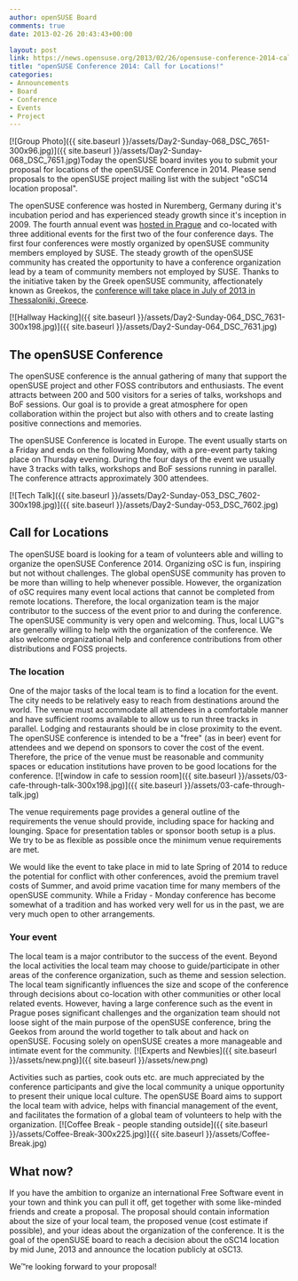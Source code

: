 ```yaml
---
author: openSUSE Board
comments: true
date: 2013-02-26 20:43:43+00:00

layout: post
link: https://news.opensuse.org/2013/02/26/opensuse-conference-2014-call-for-locations/
title: "openSUSE Conference 2014: Call for Locations!"
categories:
- Announcements
- Board
- Conference
- Events
- Project
---
```

[![Group Photo]({{ site.baseurl }}/assets/Day2-Sunday-068_DSC_7651-300x96.jpg)]({{ site.baseurl }}/assets/Day2-Sunday-068_DSC_7651.jpg)Today the openSUSE board invites you to submit your proposal for locations of the openSUSE Conference in 2014. Please send proposals to the openSUSE project mailing list with the subject "oSC14 location proposal".

The openSUSE conference was hosted in Nuremberg, Germany during it's incubation period and has experienced steady growth since it's inception in 2009. The fourth annual event was [hosted in Prague](https://news.opensuse.org/2013/01/21/the-opensuse-conference-a-few-months-later/) and co-located with three additional events for the first two of the four conference days. The first four conferences were mostly organized by openSUSE community members employed by SUSE. The steady growth of the openSUSE community has created the opportunity to have a conference organization lead by a team of community members not employed by SUSE. Thanks to the initiative taken by the Greek openSUSE community, affectionately known as Greekos, the [conference will take place in July of 2013 in Thessaloniki, Greece](https://news.opensuse.org/2013/01/24/opensuse-conference-2013-geeko-gets-geared-up/).<!-- more -->

[![Hallway Hacking]({{ site.baseurl }}/assets/Day2-Sunday-064_DSC_7631-300x198.jpg)]({{ site.baseurl }}/assets/Day2-Sunday-064_DSC_7631.jpg)


## The openSUSE Conference


The openSUSE conference is the annual gathering of many that support the openSUSE project and other FOSS contributors and enthusiasts. The event attracts between 200 and 500 visitors for a series of talks, workshops and BoF sessions. Our goal is to provide a great atmosphere for open collaboration within the project but also with others and to create lasting positive connections and memories.

The openSUSE Conference is located in Europe. The event usually starts on a Friday and ends on the following Monday, with a pre-event party taking place on Thursday evening. During the four days of the event we usually have 3 tracks with talks, workshops and BoF sessions running in parallel. The conference attracts approximately 300 attendees.

[![Tech Talk]({{ site.baseurl }}/assets/Day2-Sunday-053_DSC_7602-300x198.jpg)]({{ site.baseurl }}/assets/Day2-Sunday-053_DSC_7602.jpg)



## Call for Locations


The openSUSE board is looking for a team of volunteers able and willing to organize the openSUSE Conference 2014. Organizing oSC is fun, inspiring but not without challenges. The global openSUSE community has proven to be more than willing to help whenever possible. However, the organization of oSC requires many event local actions that cannot be completed from remote locations. Therefore, the local organization team is the major contributor to the success of the event prior to and during the conference. The openSUSE community is very open and welcoming. Thus, local LUG™s are generally willing to help with the organization of the conference. We also welcome organizational help and conference contributions from other distributions and FOSS projects.



### The location


One of the major tasks of the local team is to find a location for the event. The city needs to be relatively easy to reach from destinations around the world. The venue must accommodate all attendees in a comfortable manner and have sufficient rooms available to allow us to run three tracks in parallel. Lodging and restaurants should be in close proximity to the event. The openSUSE conference is intended to be a "free" (as in beer) event for attendees and we depend on sponsors to cover the cost of the event. Therefore, the price of the venue must be reasonable and community spaces or education institutions have proven to be good locations for the conference.
[![window in cafe to session room]({{ site.baseurl }}/assets/03-cafe-through-talk-300x198.jpg)]({{ site.baseurl }}/assets/03-cafe-through-talk.jpg)

The venue requirements page provides a general outline of the requirements the venue should provide, including space for hacking and lounging. Space for presentation tables or sponsor booth setup is a plus. We try to be as flexible as possible once the minimum venue requirements are met.

We would like the event to take place in mid to late Spring of 2014 to reduce the potential for conflict with other conferences, avoid the premium travel costs of Summer, and avoid prime vacation time for many members of the openSUSE community. While a Friday - Monday conference has become somewhat of a tradition and has worked very well for us in the past, we are very much open to other arrangements.



### Your event


The local team is a major contributor to the success of the event. Beyond the local activities the local team may choose to guide/participate in other areas of the conference organization, such as theme and session selection. The local team significantly influences the size and scope of the conference through decisions about co-location with other communities or other local related events. However, having a large conference such as the event in Prague poses significant challenges and the organization team should not loose sight of the main purpose of the openSUSE conference, bring the Geekos from around the world together to talk about and hack on openSUSE. Focusing solely on openSUSE creates a more manageable and intimate event for the community.
[![Experts and Newbies]({{ site.baseurl }}/assets/new.png)]({{ site.baseurl }}/assets/new.png)

Activities such as parties, cook outs etc. are much appreciated by the conference participants and give the local community a unique opportunity to present their unique local culture. The openSUSE Board aims to support the local team with advice, helps with financial management of the event, and facilitates the formation of a global team of volunteers to help with the organization.
[![Coffee Break - people standing outside]({{ site.baseurl }}/assets/Coffee-Break-300x225.jpg)]({{ site.baseurl }}/assets/Coffee-Break.jpg)



## What now?


If you have the ambition to organize an international Free Software event in your town and think you can pull it off, get together with some like-minded friends and create a proposal. The proposal should contain information about the size of your local team, the proposed venue (cost estimate if possible), and your ideas about the organization of the conference. It is the goal of the openSUSE board to reach a decision about the oSC14 location by mid June, 2013 and announce the location publicly at oSC13.

We™re looking forward to your proposal!		
